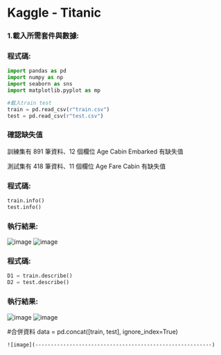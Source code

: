 # Kaggle - Titanic 

### 1.載入所需套件與數據:
	
### 程式碼:
```python
import pandas as pd
import numpy as np
import seaborn as sns
import matplotlib.pyplot as mp

#載入train test
train = pd.read_csv(r"train.csv")
test = pd.read_csv(r"test.csv")
```

### 確認缺失值
訓練集有 891 筆資料、12 個欄位
Age Cabin Embarked 有缺失值	

測試集有 418 筆資料、11 個欄位
Age Fare Cabin 有缺失值

### 程式碼:
```python
train.info()
test.info()
```
### 執行結果:
![image](--------------------------------------------------------0-1)
![image](--------------------------------------------------------0-2)

### 程式碼:
```python
D1 = train.describe()
D2 = test.describe()
```
### 執行結果:
![image](--------------------------------------------------------0-1)
![image](--------------------------------------------------------0-2)

#合併資料
data = pd.concat([train, test], ignore_index=True)
```
![image](---------------------------------------------------------)
